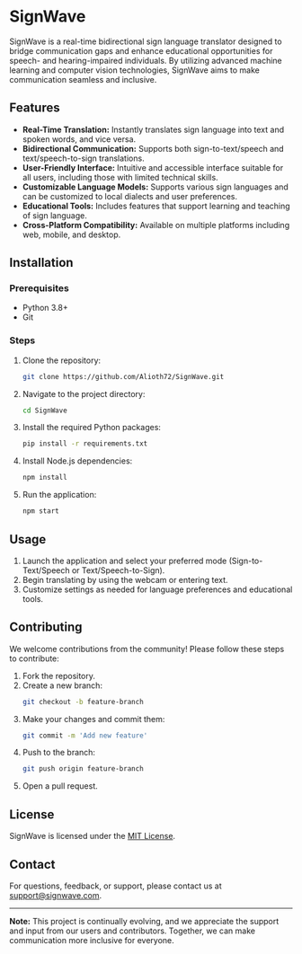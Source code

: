 # SignWave

SignWave is a real-time bidirectional sign language translator designed to bridge communication gaps and enhance educational opportunities for speech- and hearing-impaired individuals. By utilizing advanced machine learning and computer vision technologies, SignWave aims to make communication seamless and inclusive.

## Features

- **Real-Time Translation:** Instantly translates sign language into text and spoken words, and vice versa.
- **Bidirectional Communication:** Supports both sign-to-text/speech and text/speech-to-sign translations.
- **User-Friendly Interface:** Intuitive and accessible interface suitable for all users, including those with limited technical skills.
- **Customizable Language Models:** Supports various sign languages and can be customized to local dialects and user preferences.
- **Educational Tools:** Includes features that support learning and teaching of sign language.
- **Cross-Platform Compatibility:** Available on multiple platforms including web, mobile, and desktop.

## Installation

### Prerequisites

- Python 3.8+
- Git

### Steps

1. Clone the repository:
    ```bash
    git clone https://github.com/Alioth72/SignWave.git
    ```
2. Navigate to the project directory:
    ```bash
    cd SignWave
    ```
3. Install the required Python packages:
    ```bash
    pip install -r requirements.txt
    ```
4. Install Node.js dependencies:
    ```bash
    npm install
    ```
5. Run the application:
    ```bash
    npm start
    ```

## Usage

1. Launch the application and select your preferred mode (Sign-to-Text/Speech or Text/Speech-to-Sign).
2. Begin translating by using the webcam or entering text.
3. Customize settings as needed for language preferences and educational tools.

## Contributing

We welcome contributions from the community! Please follow these steps to contribute:

1. Fork the repository.
2. Create a new branch:
    ```bash
    git checkout -b feature-branch
    ```
3. Make your changes and commit them:
    ```bash
    git commit -m 'Add new feature'
    ```
4. Push to the branch:
    ```bash
    git push origin feature-branch
    ```
5. Open a pull request.

## License

SignWave is licensed under the [MIT License](LICENSE).

## Contact

For questions, feedback, or support, please contact us at [support@signwave.com](mailto:support@signwave.com).

---

**Note:** This project is continually evolving, and we appreciate the support and input from our users and contributors. Together, we can make communication more inclusive for everyone.

